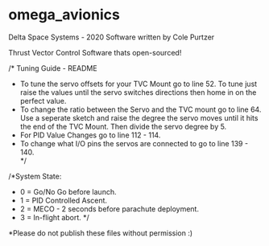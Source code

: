 # omega_avionics
Delta Space Systems - 2020
Software written by Cole Purtzer

Thrust Vector Control Software thats open-sourced!

/* Tuning Guide - README
 *  To tune the servo offsets for your TVC Mount go to line 52. 
    To tune just raise the values until the servo switches directions then home in on the perfect value.
 *  To change the ratio between the Servo and the TVC mount go to line 64. 
    Use a seperate sketch and raise the degree the servo moves until it hits the end of the TVC Mount. 
    Then divide the servo degree by 5.
 *  For PID Value Changes go to line 112 - 114.
 *  To change what I/O pins the servos are connected to go to line 139 - 140.  
 */


/*System State: 
 * 0 = Go/No Go before launch.
 * 1 = PID Controlled Ascent.
 * 2 = MECO - 2 seconds before parachute deployment.
 * 3 = In-flight abort.
 */
 
*Please do not publish these files without permission :)
